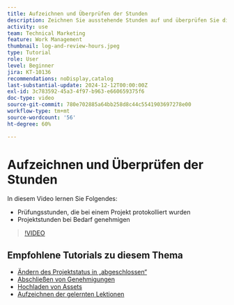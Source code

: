 ```yaml
---
title: Aufzeichnen und Überprüfen der Stunden
description: Zeichnen Sie ausstehende Stunden auf und überprüfen Sie die protokollierten Stunden, bevor Sie ein Projekt schließen.
activity: use
team: Technical Marketing
feature: Work Management
thumbnail: log-and-review-hours.jpeg
type: Tutorial
role: User
level: Beginner
jira: KT-10136
recommendations: noDisplay,catalog
last-substantial-update: 2024-12-12T00:00:00Z
exl-id: 3c783592-45a3-4f97-b963-e660659375f6
doc-type: video
source-git-commit: 780e702885a64bb258d8c44c5541903697278e00
workflow-type: tm+mt
source-wordcount: '56'
ht-degree: 60%

---
```


# Aufzeichnen und Überprüfen der Stunden

In diesem Video lernen Sie Folgendes:

* Prüfungsstunden, die bei einem Projekt protokolliert wurden
* Projektstunden bei Bedarf genehmigen

>[!VIDEO](https://video.tv.adobe.com/v/3441069/?quality=12&learn=on)

## Empfohlene Tutorials zu diesem Thema

* [Ändern des Projektstatus in „abgeschlossen“](/help/manage-work/projects/change-the-project-status.md)
* [Abschließen von Genehmigungen](/help/manage-work/close-a-project/complete-approvals.md)
* [Hochladen von Assets](/help/manage-work/close-a-project/upload-assets.md)
* [Aufzeichnen der gelernten Lektionen](/help/manage-work/close-a-project/lessons-learned-from-closing-a-project.md)
